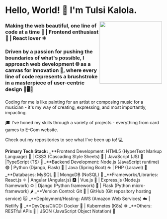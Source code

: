 
# Hello, World! 👋 I'm Tulsi Kalola.

<img align='right' src='https://media4.giphy.com/media/M9kgjEsLG6LMbYC9dl/giphy.gif?cid=ecf05e47dwh0oi8w4y09qd6c8lso3i0540zo9hs8dhfmxb28&ep=v1_gifs_related&rid=giphy.gif&ct=g' width='200'>

###  Making the web beautiful, one line of code at a time 🌈 | Frontend enthusiast 🌟 | React lover ⚛️

### Driven by a passion for pushing the boundaries of what's possible, I approach web development 🌐 as a canvas for innovation 🎨, where every line of code represents a brushstroke in a masterpiece of user-centric design 🚀🖥️🌟

Coding for me is like painting for an artist or composing music for a musician - it's my way of creating, expressing, and most importantly, impacting.

🎓 I've honed my skills through a variety of projects - everything from card games to E-Com website.  


Check out my repositories to see what I've been up to! 💻

**Primary Tech Stack:**
_**Frontend Development: HTML5 (HyperText Markup Language) 🧱 | CSS3 (Cascading Style Sheets) 🎨 | JavaScript (JS) 📜 |TypeScript (TS) 🔄
_**Backend Development: Node.js (JavaScript runtime) 🟢 | Python (Django, Flask) 🐍 | Java (Spring Boot) ☕ | PHP (Laravel) 🐘
_**Databases: MySQL 🐬 | MongoDB (NoSQL) 🍃
_**Frameworks/Libraries: React.js ⚛️ | Angular (Angular.js) 🅰️ | Vue.js 🖖 | Express.js (Node.js framework) ⚙️ | Django (Python framework) 🐍 | Flask (Python micro-framework) 🌶️
_**Version Control: Git 🐙 | GitHub (Git repository hosting service) 🐱
_**Deployment/Hosting: AWS (Amazon Web Services) ☁️ | Netlify 🚀
_**DevOps/CI/CD: Docker 🐳 | Kubernetes (K8s) ☸️
_**Others: RESTful APIs 🔄 | JSON (JavaScript Object Notation) 📝
